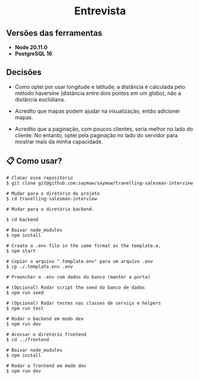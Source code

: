 <h1 align="center">Entrevista</h1>

## Versões das ferramentas

- **Node 20.11.0**  
- **PostgreSQL 16** 

## Decisões 

- Como optei por usar longitude e latitude, a distância é calculada pelo método haversine (distância entre dois pontos em um globo), não a distância euclidiana.

- Acredito que mapas podem ajudar na visualização, então adicionei mapas.

- Acredito que a paginação, com poucos clientes, seria melhor no lado do cliente. No entanto, optei pela paginação no lado do servidor para mostrar mais da minha capacidade.


## :clipboard: Como usar?

```
# Clonar esse repositório
$ git clone git@github.com:saymow/saymow/travelling-salesman-interview

# Mudar para o diretório do projeto
$ cd travelling-salesman-interview

# Mudar para o diretório backend.

$ cd backend

# Baixar node_modules
$ npm install

# Create a .env file in the same format as the template.e.
$ npm start

# Copiar o arquivo ".template.env" para um arquivo .env
$ cp ./.template.env .env

# Preencher o .env com dados do banco (manter a porta)

# (Opcional) Rodar script the seed do banco de dados
$ npm run seed

# (Opcional) Rodar testes nas classes de serviço e helpers
$ npm run test

# Rodar o backend em modo dev
$ npm run dev

# Acessar o diretório frontend
$ cd ../frontend

# Baixar node_modules
$ npm install

# Rodar o frontend em modo dev 
$ npm run dev
```
